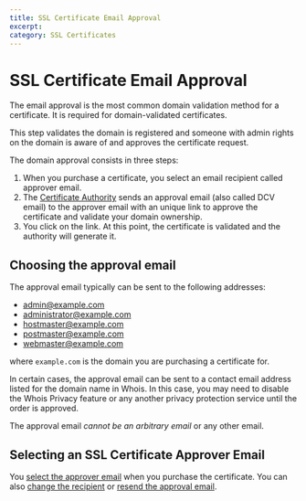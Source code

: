 ```yaml
---
title: SSL Certificate Email Approval
excerpt: 
category: SSL Certificates
---
```


# SSL Certificate Email Approval

The email approval is the most common domain validation method for a certificate. It is required for domain-validated certificates.

This step validates the domain is registered and someone with admin rights on the domain is aware of and approves the certificate request.

The domain approval consists in three steps:

1. When you purchase a certificate, you select an email recipient called approver email.
1. The [Certificate Authority](/articles/what-is-a-certificate-authority) sends an approval email (also called DCV email) to the approver email with an unique link to approve the certificate and validate your domain ownership.
1. You click on the link. At this point, the certificate is validated and the authority will generate it.

## Choosing the approval email

The approval email typically can be sent to the following addresses:

- admin@example.com
- administrator@example.com
- hostmaster@example.com
- postmaster@example.com
- webmaster@example.com

where `example.com` is the domain you are purchasing a certificate for. 

In certain cases, the approval email can be sent to a contact email address listed for the domain name in Whois. In this case, you may need to disable the Whois Privacy feature or any another privacy protection service until the order is approved.

The approval email *cannot be an arbitrary email* or any other email.

## Selecting an SSL Certificate Approver Email

You [select the approver email](#) when you purchase the certificate. You can also [change the recipient](/articles/changing-ssl-certificates-email) or [resend the approval email](/articles/resending-ssl-certificates-email).

